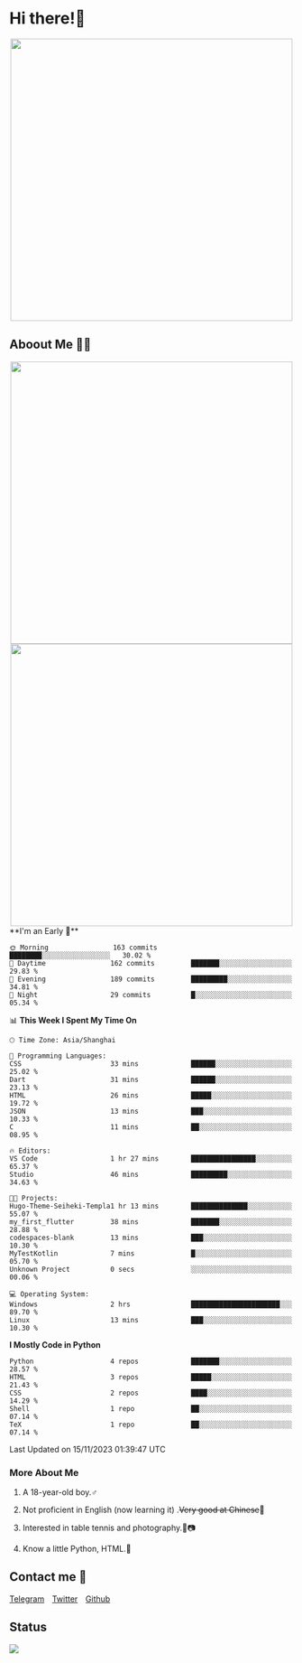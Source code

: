 # Hi there!🎉

<div align=center><img src="https://count.getloli.com/get/@Cicada000?theme=moebooru" width=500px></div>

## Aboout Me 👀💦

<div align=center>
<img src="https://github-readme-stats.vercel.app/api?username=Cicada000&show_icons=true&theme=tokyonight" width=500px>
<br>
<img src="https://github-readme-stats.vercel.app/api/top-langs/?username=Cicada000&show_icons=true&theme=tokyonight&layout=compact" width=500px>
</div>
<!--START_SECTION:waka-->
**I'm an Early 🐤** 

```text
🌞 Morning                163 commits         ████████░░░░░░░░░░░░░░░░░   30.02 % 
🌆 Daytime                162 commits         ███████░░░░░░░░░░░░░░░░░░   29.83 % 
🌃 Evening                189 commits         █████████░░░░░░░░░░░░░░░░   34.81 % 
🌙 Night                  29 commits          █░░░░░░░░░░░░░░░░░░░░░░░░   05.34 % 
```


📊 **This Week I Spent My Time On** 

```text
🕑︎ Time Zone: Asia/Shanghai

💬 Programming Languages: 
CSS                      33 mins             ██████░░░░░░░░░░░░░░░░░░░   25.02 % 
Dart                     31 mins             ██████░░░░░░░░░░░░░░░░░░░   23.13 % 
HTML                     26 mins             █████░░░░░░░░░░░░░░░░░░░░   19.72 % 
JSON                     13 mins             ███░░░░░░░░░░░░░░░░░░░░░░   10.33 % 
C                        11 mins             ██░░░░░░░░░░░░░░░░░░░░░░░   08.95 % 

🔥 Editors: 
VS Code                  1 hr 27 mins        ████████████████░░░░░░░░░   65.37 % 
Studio                   46 mins             █████████░░░░░░░░░░░░░░░░   34.63 % 

🐱‍💻 Projects: 
Hugo-Theme-Seiheki-Templa1 hr 13 mins        ██████████████░░░░░░░░░░░   55.07 % 
my_first_flutter         38 mins             ███████░░░░░░░░░░░░░░░░░░   28.88 % 
codespaces-blank         13 mins             ███░░░░░░░░░░░░░░░░░░░░░░   10.30 % 
MyTestKotlin             7 mins              █░░░░░░░░░░░░░░░░░░░░░░░░   05.70 % 
Unknown Project          0 secs              ░░░░░░░░░░░░░░░░░░░░░░░░░   00.06 % 

💻 Operating System: 
Windows                  2 hrs               ██████████████████████░░░   89.70 % 
Linux                    13 mins             ███░░░░░░░░░░░░░░░░░░░░░░   10.30 % 
```

**I Mostly Code in Python** 

```text
Python                   4 repos             ███████░░░░░░░░░░░░░░░░░░   28.57 % 
HTML                     3 repos             █████░░░░░░░░░░░░░░░░░░░░   21.43 % 
CSS                      2 repos             ████░░░░░░░░░░░░░░░░░░░░░   14.29 % 
Shell                    1 repo              ██░░░░░░░░░░░░░░░░░░░░░░░   07.14 % 
TeX                      1 repo              ██░░░░░░░░░░░░░░░░░░░░░░░   07.14 % 
```




 Last Updated on 15/11/2023 01:39:47 UTC
<!--END_SECTION:waka-->

### More About Me

1. A 18-year-old boy.♂

2. Not proficient in English (now learning it) .~~Very good at Chinese~~🤣

3. Interested in table tennis and photography.🏓📷

4. Know a little Python, HTML.🐍


## Contact me 💬

[Telegram](https://t.me/CicadaLYW)&emsp;[Twitter](https://twitter.com/Cicada0001)&emsp;[Github](https://github.com/Cicada000)

## Status
<img src="https://weather-icon.journeyad.repl.co/@hangzhou?v=1" align="left">







